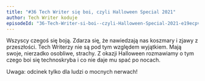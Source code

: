 ```yaml
---
title: "#36 Tech Writer się boi, czyli Halloween Special 2021"
author: Tech Writer koduje
episodeId: "36-Tech-Writer-si-boi--czyli-Halloween-Special-2021-e19ecpv"
---
```


Wszyscy czegoś się boją. Zdarza się, że nawiedzają nas koszmary i zjawy z
przeszłości. Tech Writerzy nie są pod tym względem wyjątkiem. Mają swoje,
nierzadko osobliwe, strachy. Z okazji Halloween rozmawiamy o tym czego boi się
technoskryba i co nie daje mu spać po nocach.

Uwaga: odcinek tylko dla ludzi o mocnych nerwach!

